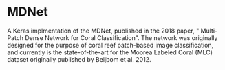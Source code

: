 # MDNet
A Keras implmentation of the MDNet, published in the 2018 paper, " Multi-Patch Dense Network for Coral Classification". The network was originally designed for the purpose of coral reef patch-based image classification, and currently is the state-of-the-art for the Moorea Labeled Coral (MLC) dataset originally published by Beijbom et al. 2012.

